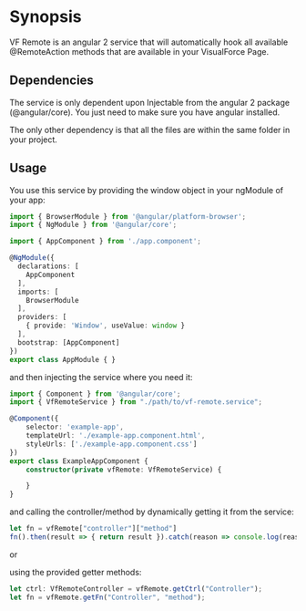 # Synopsis
VF Remote is an angular 2 service that will automatically hook all available @RemoteAction methods that are available in your VisualForce Page. 

## Dependencies
The service is only dependent upon Injectable from the angular 2 package (@angular/core). You just need to make sure you have angular installed.

The only other dependency is that all the files are within the same folder in your project.

## Usage
You use this service by providing the window object in your ngModule of your app:

```typescript
import { BrowserModule } from '@angular/platform-browser';
import { NgModule } from '@angular/core';

import { AppComponent } from './app.component';

@NgModule({
  declarations: [
    AppComponent
  ],
  imports: [
    BrowserModule
  ],
  providers: [
    { provide: 'Window', useValue: window }
  ],
  bootstrap: [AppComponent]
})
export class AppModule { }
```

and then injecting the service where you need it:

```typescript
import { Component } from '@angular/core';
import { VfRemoteService } from "./path/to/vf-remote.service";

@Component({
    selector: 'example-app',
    templateUrl: './example-app.component.html',
    styleUrls: ['./example-app.component.css']
})
export class ExampleAppComponent { 
    constructor(private vfRemote: VfRemoteService) {

    }
}
```
and calling the controller/method by
dynamically getting it from the service: 

```typescript
let fn = vfRemote["controller"]["method"]
fn().then(result => { return result }).catch(reason => console.log(reason));
```
or

using the provided getter methods:

```typescript
let ctrl: VfRemoteController = vfRemote.getCtrl("Controller");
let fn = vfRemote.getFn("Controller", "method");
```
